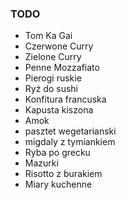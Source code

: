 ### TODO

* Tom Ka Gai
* Czerwone Curry
* Zielone Curry
* Penne Mozzafiato
* Pierogi ruskie
* Ryż do sushi
* Konfitura francuska
* Kapusta kiszona
* Amok
* pasztet wegetarianski
* migdaly z tymiankiem
* Ryba po grecku
* Mazurki
* Risotto z burakiem
* Miary kuchenne
